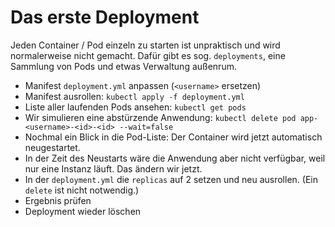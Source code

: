 # Das erste Deployment

Jeden Container / Pod einzeln zu starten ist unpraktisch und wird normalerweise nicht gemacht. Dafür gibt es sog. `deployments`,
eine Sammlung von Pods und etwas Verwaltung außenrum.

- Manifest `deployment.yml` anpassen (`<username>` ersetzen)
- Manifest ausrollen: `kubectl apply -f deployment.yml`
- Liste aller laufenden Pods ansehen: `kubectl get pods`
- Wir simulieren eine abstürzende Anwendung: `kubectl delete pod app-<username>-<id>-<id> --wait=false`  
- Nochmal ein Blick in die Pod-Liste: Der Container wird jetzt automatisch neugestartet.
- In der Zeit des Neustarts wäre die Anwendung aber nicht verfügbar, weil nur eine Instanz läuft. Das ändern wir jetzt.
- In der `deployment.yml` die `replicas` auf 2 setzen und neu ausrollen. (Ein `delete` ist nicht notwendig.)
- Ergebnis prüfen
- Deployment wieder löschen
